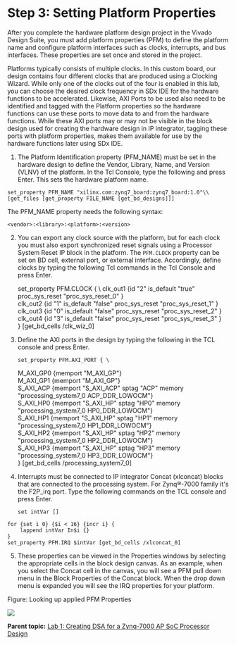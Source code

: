 # Step 3: Setting Platform Properties

After you complete the hardware platform design project in the Vivado Design
Suite, you must add platform properties (PFM) to define the platform name and
configure platform interfaces such as clocks, interrupts, and bus interfaces.
These properties are set once and stored in the project.

Platforms typically consists of multiple clocks. In this custom board, our
design contains four different clocks that are produced using a Clocking
Wizard. While only one of the clocks out of the four is enabled in this lab,
you can choose the desired clock frequency in SDx IDE for the hardware
functions to be accelerated. Likewise, AXI Ports to be used also need to be
identified and tagged with the Platform properties so the hardware functions
can use these ports to move data to and from the hardware functions. While
these AXI ports may or may not be visible in the block design used for
creating the hardware design in IP integrator, tagging these ports with
platform properties, makes them available for use by the hardware functions
later using SDx IDE.

  1. The Platform Identification property (PFM_NAME) must be set in the hardware design to define the Vendor, Library, Name, and Version (VLNV) of the platform. In the Tcl Console, type the following and press Enter. This sets the hardware platform name.

`set_property PFM_NAME "xilinx.com:zynq7_board:zynq7_board:1.0"\\[get_files
[get_property FILE_NAME [get_bd_designs]]]`

The PFM_NAME property needs the following syntax:

`<vendor>:<library>:<platform>:<version>`

  2. You can export any clock source with the platform, but for each clock you must also export synchronized reset signals using a Processor System Reset IP block in the platform. The `PFM.CLOCK` property can be set on BD cell, external port, or external interface. Accordingly, define clocks by typing the following Tcl commands in the Tcl Console and press Enter.
    
        set_property PFM.CLOCK { \ 
    	clk_out1 {id "2" is_default "true" proc_sys_reset "proc_sys_reset_0" } \
    	clk_out2 {id "1" is_default "false" proc_sys_reset "proc_sys_reset_1" } \
    	clk_out3 {id "0" is_default "false" proc_sys_reset "proc_sys_reset_2" } \
    	clk_out4 {id "3" is_default "false" proc_sys_reset "proc_sys_reset_3" } \
    	} [get_bd_cells /clk_wiz_0]
    

  3. Define the AXI ports in the design by typing the following in the TCL console and press Enter.
    
         set_property PFM.AXI_PORT { \
    	M_AXI_GP0 {memport "M_AXI_GP"} \
    	M_AXI_GP1 {memport "M_AXI_GP"} \
    	S_AXI_ACP {memport "S_AXI_ACP" sptag "ACP" memory "processing_system7_0 ACP_DDR_LOWOCM"} \
    	S_AXI_HP0 {memport "S_AXI_HP" sptag "HP0" memory "processing_system7_0 HP0_DDR_LOWOCM"} \
    	S_AXI_HP1 {memport "S_AXI_HP" sptag "HP1" memory "processing_system7_0 HP1_DDR_LOWOCM"} \
    	S_AXI_HP2 {memport "S_AXI_HP" sptag "HP2" memory "processing_system7_0 HP2_DDR_LOWOCM"} \
    	S_AXI_HP3 {memport "S_AXI_HP" sptag "HP3" memory "processing_system7_0 HP3_DDR_LOWOCM"} \
    	} [get_bd_cells /processing_system7_0]
    

  4. Interrupts must be connected to IP integrator Concat (xlconcat) blocks that are connected to the processing system. For Zynq®-7000 family it's the F2P_irq port. Type the following commands on the TCL console and press Enter.
    
         set intVar []
    for {set i 0} {$i < 16} {incr i} {
    	lappend intVar In$i {}
    }
    set_property PFM.IRQ $intVar [get_bd_cells /xlconcat_0]
    

  5. These properties can be viewed in the Properties windows by selecting the appropriate cells in the block design canvas. As an example, when you select the Concat cell in the canvas, you will see a PFM pull down menu in the Block Properties of the Concat block. When the drop down menu is expanded you will see the IRQ properties for your platform.

Figure: Looking up applied PFM Properties

![](egh1517376007023.image)

**Parent topic:** [Lab 1: Creating DSA for a Zynq-7000 AP SoC Processor Design](kdp1517356691922.html)

